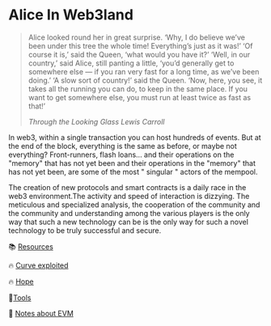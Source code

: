 # Alice In Web3land



> Alice looked round her in great surprise. ‘Why, I do believe we’ve been under this tree the whole time! Everything’s just as it was!’
> ‘Of course it is,’ said the Queen, ‘what would you have it?’
> ‘Well, in our country,’ said Alice, still panting a little, ‘you’d generally get to somewhere else — if you ran very fast for a long time, as we’ve been doing.’
> ‘A slow sort of country!’ said the Queen. ‘Now, here, you see, it takes all the running you can do, to keep in the same place.
> If you want to get somewhere else, you must run at least twice as fast as that!’
> 
> *Through the Looking Glass Lewis Carroll*

In web3, within a single transaction you can host hundreds of events. But at the end of the block, everything is the same as before, or maybe not everything? Front-runners, flash loans... and their operations on the "memory" that has not yet been and their operations in the "memory" that has not yet been, are some of the most " singular " actors of the mempool. 

The creation of new protocols and smart contracts is a daily race in the web3 environment.The activity and speed of interaction is dizzying. The meticulous and specialized analysis, the cooperation of the community and the community and understanding among the various players is the only way that such a new technology can be is the only way for such a novel technology to be truly successful and secure. 


📚 [Resources](sources.md)

🔥 [Curve exploited](/Curve%20Pool%20Reentrancy%20Exploit)

🔥 [Hope](/hope)

🔨[Tools](tools.md)

📒 [Notes about EVM](/evm/abstract.md)
